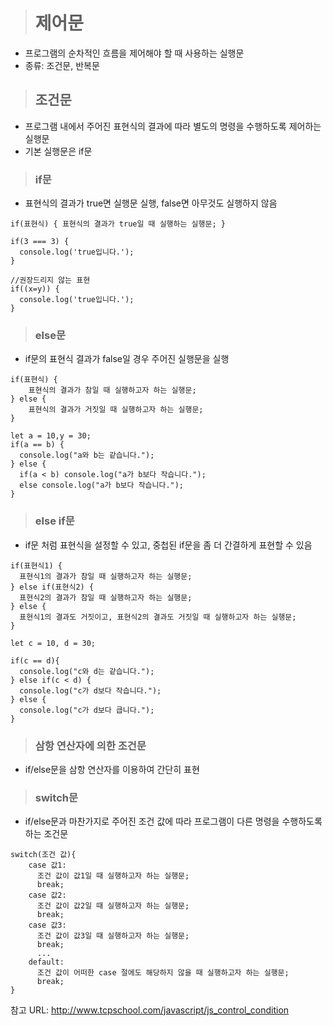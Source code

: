 > # 제어문
  - 프로그램의 순차적인 흐름을 제어해야 할 때 사용하는 실행문
  - 종류: 조건문, 반복문

> ## 조건문
  - 프로그램 내에서 주어진 표현식의 결과에 따라 별도의 명령을 수행하도록 제어하는 실행문
  - 기본 실행문은 if문
  
> ### if문
  - 표현식의 결과가 true면 실행문 실행, false면 아무것도 실행하지 않음
  ```
  if(표현식) { 표현식의 결과가 true일 때 실행하는 실행문; }
  
  if(3 === 3) {
    console.log('true입니다.');
  }
  
  //권장드리지 않는 표현
  if((x=y)) {
    console.log('true입니다.');
  }
  ```
> ### else문
  - if문의 표현식 결과가 false일 경우 주어진 실행문을 실행
  ```
  if(표현식) {
      표현식의 결과가 참일 때 실행하고자 하는 실행문;
  } else {
      표현식의 결과가 거짓일 때 실행하고자 하는 실행문;
  }
  
  let a = 10,y = 30;
  if(a == b) {
    console.log("a와 b는 같습니다.");
  } else {
    if(a < b) console.log("a가 b보다 작습니다.");
    else console.log("a가 b보다 작습니다.");
  }
  ```
  
> ### else if문
  - if문 처럼 표현식을 설정할 수 있고, 중첩된 if문을 좀 더 간결하게 표현할 수 있음
  ```
  if(표현식1) {
    표현식1의 결과가 참일 때 실행하고자 하는 실행문;
  } else if(표현식2) {
    표현식2의 결과가 참일 때 실행하고자 하는 실행문;
  } else {
    표현식1의 결과도 거짓이고, 표현식2의 결과도 거짓일 때 실행하고자 하는 실행문;
  }
  
  let c = 10, d = 30;
  
  if(c == d){
    console.log("c와 d는 같습니다.");
  } else if(c < d) {
    console.log("c가 d보다 작습니다.");
  } else {
    console.log("c가 d보다 큽니다.");
  }
  ```
  
> ### 삼항 연산자에 의한 조건문
  - if/else문을 삼항 연산자를 이용하여 간단히 표현

> ### switch문
  - if/else문과 마찬가지로 주어진 조건 값에 따라 프로그램이 다른 명령을 수행하도록 하는 조건문
  
  ```
  switch(조건 값){
      case 값1:
        조건 값이 값1일 때 실행하고자 하는 실행문;
        break;
      case 값2:
        조건 값이 값2일 때 실행하고자 하는 실행문;
        break;
      case 값3:
        조건 값이 값3일 때 실행하고자 하는 실행문;
        break;
        ...
      default:
        조건 값이 어떠한 case 절에도 해당하지 않을 때 실행하고자 하는 실행문;
        break;
  }
  ```
  참고 URL: http://www.tcpschool.com/javascript/js_control_condition
